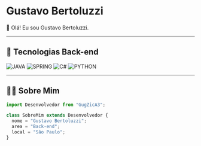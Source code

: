 # Gustavo Bertoluzzi

👋 Olá! Eu sou Gustavo Bertoluzzi.

---

## 🚀 Tecnologias Back-end

<p align="left">
  <img alt="JAVA" src="https://img.shields.io/badge/Java-ED8B00?style=for-the-badge&logo=java&logoColor=white">
  <img alt="SPRING" src="https://img.shields.io/badge/Spring-6DB33F?style=for-the-badge&logo=spring&logoColor=white">
  <img alt="C#" src="https://img.shields.io/badge/C%23-239120?style=for-the-badge&logo=c-sharp&logoColor=white">
  <img alt="PYTHON" src="https://img.shields.io/badge/Python-14354C?style=for-the-badge&logo=python&logoColor=white">
</p>

---

## 🧑‍💻 Sobre Mim

```js
import Desenvolvedor from "GugZicA3";

class SobreMim extends Desenvolvedor {
  nome = "Gustavo Bertoluzzi";
  area = "Back-end";
  local = "São Paulo";
}
